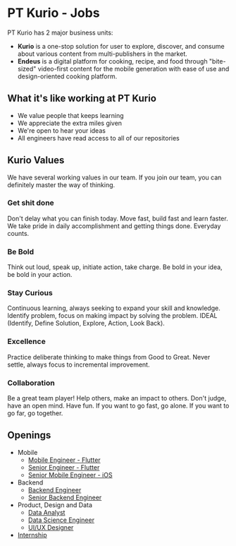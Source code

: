 # PT Kurio - Jobs

PT Kurio has 2 major business units:

- **Kurio** is a one-stop solution for user to explore, discover, and consume about various content from multi-publishers in the market.
- **Endeus** is a digital platform for cooking, recipe, and food through "bite-sized" video-first content for the mobile generation with ease of use and design-oriented cooking platform.

## What it's like working at PT Kurio

- We value people that keeps learning
- We appreciate the extra miles given
- We're open to hear your ideas
- All engineers have read access to all of our repositories

## Kurio Values

We have several working values in our team. If you join our team, you can definitely master the way of thinking.

### Get shit done

Don't delay what you can finish today. Move fast, build fast and learn faster. We take pride in daily accomplishment and getting things done. Everyday counts.

### Be Bold

Think out loud, speak up, initiate action, take charge. Be bold in your idea, be bold in your action.

### Stay Curious

Continuous learning, always seeking to expand your skill and knowledge. Identify problem, focus on making impact by solving the problem. IDEAL (Identify, Define Solution, Explore, Action, Look Back).

### Excellence

Practice deliberate thinking to make things from Good to Great. Never settle, always focus to incremental improvement.

### Collaboration

Be a great team player! Help others, make an impact to others. Don't judge, have an open mind. Have fun. If you want to go fast, go alone. If you want to go far, go together.

## Openings

- Mobile
  - [Mobile Engineer - Flutter](Mobile-Engineer-Flutter.md)
  - [Senior Engineer - Flutter](Senior-Mobile-Engineer-Flutter.md)
  - [Senior Mobile Engineer - iOS](Senior-Mobile-Engineer-iOS.md)
- Backend
  - [Backend Engineer](Backend-Engineer.md)
  - [Senior Backend Engineer](Senior-Backend-Engineer)
- Product, Design and Data
  - [Data Analyst](Data-Analyst.md)
  - [Data Science Engineer](Data-Science-Engineer.md)
  - [UI/UX Designer](UI-UX-Designer)
- [Internship](internship/README.md)
